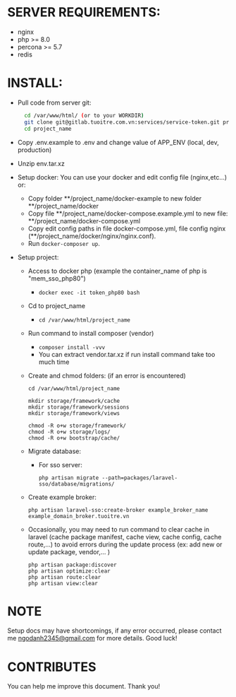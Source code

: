 # SERVER REQUIREMENTS:

- nginx
- php >= 8.0
- percona >= 5.7
- redis

# INSTALL:

- Pull code from server git:

  ```bash
    cd /var/www/html/ (or to your WORKDIR)
    git clone git@gitlab.tuoitre.com.vn:services/service-token.git project_name
    cd project_name
  ```

- Copy .env.example to .env and change value of APP_ENV (local, dev, production)
- Unzip env.tar.xz

- Setup docker: You can use your docker and edit config file (nginx,etc...)
  or:
    - Copy folder **/project_name/docker-example to new folder **/project_name/docker
    - Copy file **/project_name/docker-compose.example.yml to new file: **/project_name/docker-compose.yml
    - Copy edit config paths in file docker-compose.yml, file config nginx (**/project_name/docker/nginx/nginx.conf).
    - Run ```docker-composer up```.

- Setup project:
    - Access to docker php (example the container_name of php is "mem_sso_php80")
        - ```docker exec -it token_php80 bash```
    - Cd to project_name
        - ```cd /var/www/html/project_name```
    - Run command to install composer (vendor)
        - ```composer install -vvv```
        - You can extract vendor.tar.xz if run install command take too much time

    - Create and chmod folders: (if an error is encountered)
        ```
        cd /var/www/html/project_name

        mkdir storage/framework/cache
        mkdir storage/framework/sessions
        mkdir storage/framework/views

        chmod -R o+w storage/framework/
        chmod -R o+w storage/logs/
        chmod -R o+w bootstrap/cache/
      ```
    - Migrate database:
        * For sso server:
          ```
          php artisan migrate --path=packages/laravel-sso/database/migrations/
          ```

    - Create example broker:
      ```
      php artisan laravel-sso:create-broker example_broker_name example_domain_broker.tuoitre.vn
      ```
    - Occasionally, you may need to run command to clear cache in laravel
  (cache package manifest, cache view, cache config, cache route,...)
  to avoid errors during the update process (ex: add new or update package, vendor,... )
      ```
      php artisan package:discover
      php artisan optimize:clear
      php artisan route:clear
      php artisan view:clear
      ```

# NOTE

Setup docs may have shortcomings, if any error occurred, please contact me [ngodanh2345@gmail.com](#) for more details. Good luck!

# CONTRIBUTES

You can help me improve this document. Thank you!
